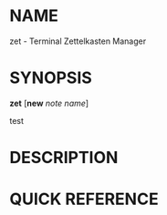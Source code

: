 # NAME

zet - Terminal Zettelkasten Manager

# SYNOPSIS

**zet**
[**new** *note name*]

test

# DESCRIPTION

# QUICK REFERENCE

